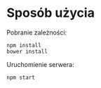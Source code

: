 # Sposób użycia

Pobranie zależności:

    npm install
    bower install

Uruchomienie serwera:

    npm start

